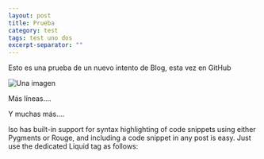 ```yaml
---
layout: post
title: Prueba
category: test
tags: test uno dos
excerpt-separator: ""
---
```


Esto es una prueba de un nuevo intento de Blog, esta vez en GitHub

![Una imagen](http://mbpfernand0.files.wordpress.com/2012/10/cropped-414793_10150495391553264_1234502375_o.jpg)

Más líneas....

Y muchas más....

lso has built-in support for syntax highlighting of code snippets using either Pygments or Rouge, and including a code snippet in any post is easy. Just use the dedicated Liquid tag as follows:
